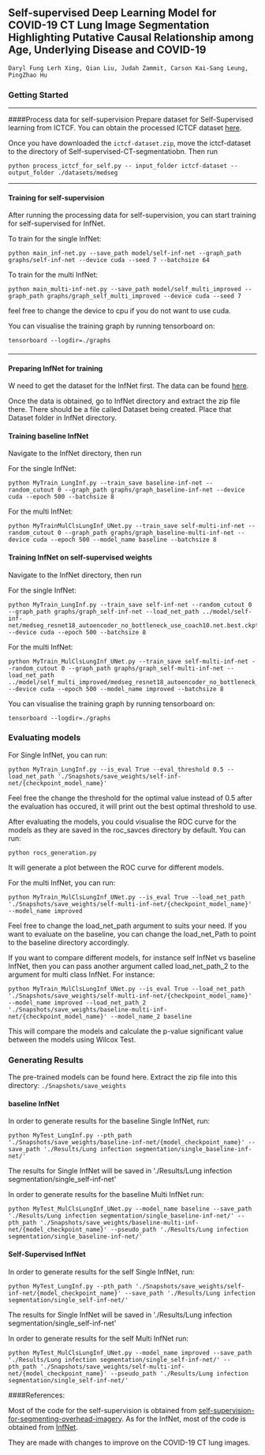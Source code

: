 ## Self-supervised Deep Learning Model for COVID-19 CT Lung Image Segmentation Highlighting Putative Causal Relationship among Age, Underlying Disease and COVID-19

    Daryl Fung Lerh Xing, Qian Liu, Judah Zammit, Carson Kai-Sang Leung, PingZhao Hu
    
### Getting Started

---

####Process data for self-supervision
Prepare dataset for Self-Supervised learning from ICTCF. You can obtain the processed ICTCF dataset [here](https://mega.nz/file/b5AkQSoa#wk40ZPGB8IUCLQBU0S8dZl1SJBYeU9TtB3EDeBBbKP0).
    
Once you have downloaded the ```ictcf-dataset.zip```, move the ictcf-dataset to the directory of Self-supervised-CT-segmentatiobn. Then run 

    python process_ictcf_for_self.py -- input_folder ictcf-dataset --output_folder ./datasets/medseg
    
---

#### Training for self-supervision
After running the processing data for self-supervision, you can start training for self-supervised for InfNet.

To train for the single InfNet:

    python main_inf-net.py --save_path model/self-inf-net --graph_path graphs/self-inf-net --device cuda --seed 7 --batchsize 64
    
To train for the multi InfNet:

    python main_multi-inf-net.py --save_path model/self_multi_improved --graph_path graphs/graph_self_multi_improved --device cuda --seed 7


feel free to change the device to cpu if you do not want to use cuda.

You can visualise the training graph by running tensorboard on:

    tensorboard --logdir=./graphs
    
####

--- 

#### Preparing InfNet for training

W need to get the dataset for the InfNet first. The data can be found [here](https://mega.nz/file/js4VQDTa#pB4xhfJVKUyUUhWAZQbC_rWeCOuuO5vRWnUaG-gvQFY).

    

Once the data is obtained, go to InfNet directory and extract the zip file there. There should be a file called Dataset being created. Place that Dataset folder in InfNet directory.


#### Training baseline InfNet

Navigate to the InfNet directory, then run

For the single InfNet: 

    python MyTrain_LungInf.py --train_save baseline-inf-net --random_cutout 0 --graph_path graphs/graph_baseline-inf-net --device cuda --epoch 500 --batchsize 8


For the multi InfNet:

    python MyTrainMulClsLungInf_UNet.py --train_save self-multi-inf-net --random_cutout 0 --graph_path graphs/graph_baseline-multi-inf-net --device cuda --epoch 500 --model_name baseline --batchsize 8
    
 

#### Training InfNet on self-supervised weights

Navigate to the InfNet directory, then run 

For the single InfNet:

    python MyTrain_LungInf.py --train_save self-inf-net --random_cutout 0 --graph_path graphs/graph_self-inf-net --load_net_path ../model/self-inf-net/medseg_resnet18_autoencoder_no_bottleneck_use_coach10.net.best.ckpt.t7 --device cuda --epoch 500 --batchsize 8

For the multi InfNet:

    python MyTrain_MulClsLungInf_UNet.py --train_save self-multi-inf-net --random_cutout 0 --graph_path graphs/graph_self-multi-inf-net --load_net_path ../model/self_multi_improved/medseg_resnet18_autoencoder_no_bottleneck_use_coach10.net.best.ckpt.t7 --device cuda --epoch 500 --model_name improved --batchsize 8


You can visualise the training graph by running tensorboard on:

    tensorboard --logdir=./graphs


### Evaluating models

For Single InfNet, you can run:
    
    python MyTrain_LungInf.py --is_eval True --eval_threshold 0.5 --load_net_path './Snapshots/save_weights/self-inf-net/{checkpoint_model_name}'

Feel free the change the threshold for the optimal value instead of 0.5 after the evaluation has occured, it will print out the best optimal threshold to use.

After evaluating the models, you could visualise the ROC curve for the models as they are saved in the roc_savces directory by default. You can run:

    python rocs_generation.py

It will generate a plot between the ROC curve for different models.

For the multi InfNet, you can run:

    python MyTrain_MulClsLungInf_UNet.py --is_eval True --load_net_path './Snapshots/save_weights/self-multi-inf-net/{checkpoint_model_name}' --model_name improved

Feel free to change the load_net_path argument to suits your need. If you want to evaluate on the baseline, you can change the load_net_Path to point to the baseline directory accordingly.

If you want to compare different models, for instance self InfNet vs baseline InfNet, then you can pass another argument called load_net_path_2 to the argument for multi class InfNet. For instance:

    python MyTrain_MulClsLungInf_UNet.py --is_eval True --load_net_path './Snapshots/save_weights/self-multi-inf-net/{checkpoint_model_name}' --model_name improved --load_net_path_2 './Snapshots/save_weights/baseline-multi-inf-net/{checkpoint_model_name}' --model_name_2 baseline

This will compare the models and calculate the p-value significant value between the models using Wilcox Test.

### Generating Results

The pre-trained models can be found here. Extract the zip file into this directory: ```./Snapshots/save_weights```

#### baseline InfNet
In order to generate results for the baseline Single InfNet, run:

    python MyTest_LungInf.py --pth_path './Snapshots/save_weights/baseline-inf-net/{model_checkpoint_name}' --save_path './Results/Lung infection segmentation/single_baseline-inf-net/'
    
The results for Single InfNet will be saved in './Results/Lung infection segmentation/single_self-inf-net'

In order to generate results for the baseline Multi InfNet run:

    python MyTest_MulClsLungInf_UNet.py --model_name baseline --save_path './Results/Lung infection segmentation/single_baseline-inf-net/' --pth_path './Snapshots/save_weights/baseline-multi-inf-net/{model_checkpoint_name}' --pseudo_path './Results/Lung infection segmentation/single_baseline-inf-net/'


#### Self-Supervised InfNet

In order to generate results for the self Single InfNet, run:

    python MyTest_LungInf.py --pth_path './Snapshots/save_weights/self-inf-net/{model_checkpoint_name}' --save_path './Results/Lung infection segmentation/single_self-inf-net/'
    
The results for Single InfNet will be saved in './Results/Lung infection segmentation/single_self-inf-net'

In order to generate results for the self Multi InfNet run:

    python MyTest_MulClsLungInf_UNet.py --model_name improved --save_path './Results/Lung infection segmentation/single_self-inf-net/' --pth_path './Snapshots/save_weights/self-multi-inf-net/{model_checkpoint_name}' --pseudo_path './Results/Lung infection segmentation/single_self-inf-net/' 

####References:

Most of the code for the self-supervision is obtained from [self-supervision-for-segmenting-overhead-imagery](https://github.com/suriyasingh/Self-supervision-for-segmenting-overhead-imagery).
As for the InfNet, most of the code is obtained from [InfNet](https://github.com/DengPingFan/Inf-Net).

They are made with changes to improve on the COVID-19 CT lung images.
 